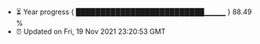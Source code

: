 - ⏳ Year progress { ██████████████████████████▁▁▁▁ } 88.49 %
- ⏰ Updated on Fri, 19 Nov 2021 23:20:53 GMT

